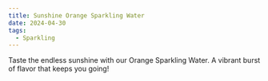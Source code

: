 ```yaml
---
title: Sunshine Orange Sparkling Water
date: 2024-04-30
tags:
  - Sparkling
---
```


Taste the endless sunshine with our Orange Sparkling Water. A vibrant burst of flavor that keeps you going!

<!--more-->
